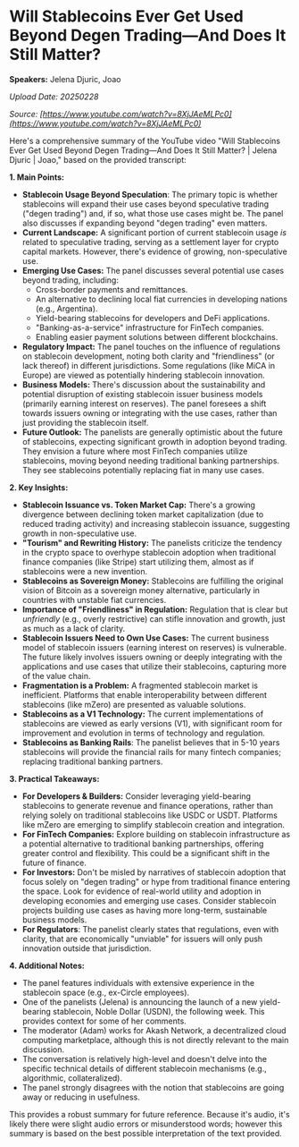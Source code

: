 # Will Stablecoins Ever Get Used Beyond Degen Trading—And Does It Still Matter?

**Speakers:** Jelena Djuric, Joao


*Upload Date: 20250228*

*Source: [https://www.youtube.com/watch?v=8XjJAeMLPc0](https://www.youtube.com/watch?v=8XjJAeMLPc0)*

Here's a comprehensive summary of the YouTube video "Will Stablecoins Ever Get Used Beyond Degen Trading—And Does It Still Matter? | Jelena Djuric | Joao," based on the provided transcript:

**1. Main Points:**

*   **Stablecoin Usage Beyond Speculation**: The primary topic is whether stablecoins will expand their use cases beyond speculative trading ("degen trading") and, if so, what those use cases might be.  The panel also discusses if expanding beyond "degen trading" even matters.
*   **Current Landscape:**  A significant portion of current stablecoin usage *is* related to speculative trading, serving as a settlement layer for crypto capital markets. However, there's evidence of growing, non-speculative use.
*   **Emerging Use Cases:** The panel discusses several potential use cases beyond trading, including:
    *   Cross-border payments and remittances.
    *   An alternative to declining local fiat currencies in developing nations (e.g., Argentina).
    *   Yield-bearing stablecoins for developers and DeFi applications.
    *   "Banking-as-a-service" infrastructure for FinTech companies.
    *   Enabling easier payment solutions between different blockchains.
*   **Regulatory Impact:** The panel touches on the influence of regulations on stablecoin development, noting both clarity and "friendliness" (or lack thereof) in different jurisdictions.  Some regulations (like MiCA in Europe) are viewed as potentially hindering stablecoin innovation.
*   **Business Models:** There's discussion about the sustainability and potential disruption of existing stablecoin issuer business models (primarily earning interest on reserves).  The panel foresees a shift towards issuers owning or integrating with the use cases, rather than just providing the stablecoin itself.
*   **Future Outlook:**  The panelists are generally optimistic about the future of stablecoins, expecting significant growth in adoption beyond trading. They envision a future where most FinTech companies utilize stablecoins, moving beyond needing traditional banking partnerships.  They see stablecoins potentially replacing fiat in many use cases.

**2. Key Insights:**

*   **Stablecoin Issuance vs. Token Market Cap:**  There's a growing divergence between declining token market capitalization (due to reduced trading activity) and increasing stablecoin issuance, suggesting growth in non-speculative use.
*   **"Tourism" and Rewriting History:**  The panelists criticize the tendency in the crypto space to overhype stablecoin adoption when traditional finance companies (like Stripe) start utilizing them, almost as if stablecoins were a new invention.
*   **Stablecoins as Sovereign Money:** Stablecoins are fulfilling the original vision of Bitcoin as a sovereign money alternative, particularly in countries with unstable fiat currencies.
*   **Importance of "Friendliness" in Regulation:**  Regulation that is clear but *unfriendly* (e.g., overly restrictive) can stifle innovation and growth, just as much as a lack of clarity.
*   **Stablecoin Issuers Need to Own Use Cases:**  The current business model of stablecoin issuers (earning interest on reserves) is vulnerable.  The future likely involves issuers owning or deeply integrating with the applications and use cases that utilize their stablecoins, capturing more of the value chain.
*   **Fragmentation is a Problem:** A fragmented stablecoin market is inefficient.  Platforms that enable interoperability between different stablecoins (like mZero) are presented as valuable solutions.
*   **Stablecoins as a V1 Technology:**  The current implementations of stablecoins are viewed as early versions (V1), with significant room for improvement and evolution in terms of technology and regulation.
*   **Stablecoins as Banking Rails**:  The panelist believes that in 5-10 years stablecoins will provide the financial rails for many fintech companies; replacing traditional banking partners.

**3. Practical Takeaways:**

*   **For Developers & Builders:**  Consider leveraging yield-bearing stablecoins to generate revenue and finance operations, rather than relying solely on traditional stablecoins like USDC or USDT.  Platforms like mZero are emerging to simplify stablecoin creation and integration.
*   **For FinTech Companies:**  Explore building on stablecoin infrastructure as a potential alternative to traditional banking partnerships, offering greater control and flexibility.  This could be a significant shift in the future of finance.
*   **For Investors:**  Don't be misled by narratives of stablecoin adoption that focus solely on "degen trading" or hype from traditional finance entering the space.  Look for evidence of real-world utility and adoption in developing economies and emerging use cases. Consider stablecoin projects building use cases as having more long-term, sustainable business models.
*   **For Regulators**: The panelist clearly states that regulations, even with clarity, that are economically "unviable" for issuers will only push innovation outside that jurisdiction.

**4. Additional Notes:**

*   The panel features individuals with extensive experience in the stablecoin space (e.g., ex-Circle employees).
*   One of the panelists (Jelena) is announcing the launch of a new yield-bearing stablecoin, Noble Dollar (USDN), the following week. This provides context for some of her comments.
*   The moderator (Adam) works for Akash Network, a decentralized cloud computing marketplace, although this is not directly relevant to the main discussion.
*   The conversation is relatively high-level and doesn't delve into the specific technical details of different stablecoin mechanisms (e.g., algorithmic, collateralized).
*   The panel strongly disagrees with the notion that stablecoins are going away or reducing in usefulness.

This provides a robust summary for future reference. Because it's audio, it's likely there were slight audio errors or misunderstood words; however this summary is based on the best possible interpretation of the text provided.